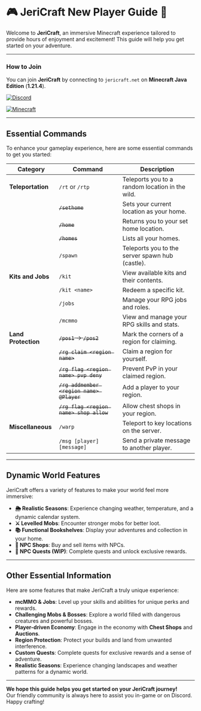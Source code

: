 # 🎮 JeriCraft New Player Guide 🌟

Welcome to **JeriCraft**, an immersive Minecraft experience tailored to provide hours of enjoyment and excitement! This
guide will help you get started on your adventure.

---

### **How to Join**

You can join **JeriCraft** by connecting to `jericraft.net` on **Minecraft Java Edition** (**1.21.4**).

[![Discord](https://img.shields.io/badge/Discord-Join_Our_Server-7289DA?style=for-the-badge&logo=discord)](https://discord.gg/wuVcM9AZrr)

[![Minecraft](https://img.shields.io/badge/Minecraft-1.21.4-00AF54?style=for-the-badge&logo=curseforge)](jericraft.net)

---

## **Essential Commands**

To enhance your gameplay experience, here are some essential commands to get you started:

| **Category**        | **Command**                               | **Description**                                 |
|---------------------|-------------------------------------------|-------------------------------------------------|
| **Teleportation**   | `/rt` or `/rtp`                           | Teleports you to a random location in the wild. |
|                     | ~~`/sethome`~~                            | Sets your current location as your home.        |
|                     | ~~`/home`~~                               | Returns you to your set home location.          |
|                     | ~~`/homes`~~                              | Lists all your homes.                           |
|                     | `/spawn`                                  | Teleports you to the server spawn hub (castle). |
| **Kits and Jobs**   | `/kit`                                    | View available kits and their contents.         |
|                     | `/kit <name>`                             | Redeem a specific kit.                          |
|                     | `/jobs`                                   | Manage your RPG jobs and roles.                 |
|                     | `/mcmmo`                                  | View and manage your RPG skills and stats.      |
| **Land Protection** | ~~`/pos1` → `/pos2`~~                     | Mark the corners of a region for claiming.      |
|                     | ~~`/rg claim <region name>`~~             | Claim a region for yourself.                    |
|                     | ~~`/rg flag <region name> pvp deny`~~     | Prevent PvP in your claimed region.             |
|                     | ~~`/rg addmember <region name> @Player`~~ | Add a player to your region.                    |
|                     | ~~`/rg flag <region name> shop allow`~~   | Allow chest shops in your region.               |
| **Miscellaneous**   | `/warp`                                   | Teleport to key locations on the server.        |
|                     | `/msg [player] [message]`                 | Send a private message to another player.       |

---

## **Dynamic World Features**

JeriCraft offers a variety of features to make your world feel more immersive:

- **🌦️ Realistic Seasons**: Experience changing weather, temperature, and a dynamic calendar system.
- **⚔️ Levelled Mobs**: Encounter stronger mobs for better loot.
- **📚 Functional Bookshelves**: Display your adventures and collection in your home.
- **🛒 NPC Shops**: Buy and sell items with NPCs.
- **📜 NPC Quests (WIP)**: Complete quests and unlock exclusive rewards.

---

## **Other Essential Information**

Here are some features that make JeriCraft a truly unique experience:

- **mcMMO & Jobs**: Level up your skills and abilities for unique perks and rewards.
- **Challenging Mobs & Bosses**: Explore a world filled with dangerous creatures and powerful bosses.
- **Player-driven Economy**: Engage in the economy with **Chest Shops** and **Auctions**.
- **Region Protection**: Protect your builds and land from unwanted interference.
- **Custom Quests**: Complete quests for exclusive rewards and a sense of adventure.
- **Realistic Seasons**: Experience changing landscapes and weather patterns for a dynamic world.

---

**We hope this guide helps you get started on your JeriCraft journey!**  
Our friendly community is always here to assist you in-game or on Discord. Happy crafting!